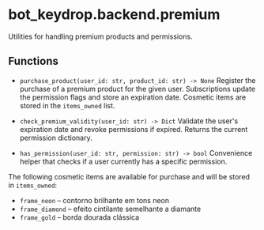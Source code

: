 # bot_keydrop.backend.premium

Utilities for handling premium products and permissions.

## Functions
- `purchase_product(user_id: str, product_id: str) -> None`
  Register the purchase of a premium product for the given user. Subscriptions update
  the permission flags and store an expiration date. Cosmetic items are stored in
  the `items_owned` list.

- `check_premium_validity(user_id: str) -> Dict`
  Validate the user's expiration date and revoke permissions if expired. Returns the
  current permission dictionary.

- `has_permission(user_id: str, permission: str) -> bool`
  Convenience helper that checks if a user currently has a specific permission.

The following cosmetic items are available for purchase and will be stored in
`items_owned`:

- `frame_neon` – contorno brilhante em tons neon
- `frame_diamond` – efeito cintilante semelhante a diamante
- `frame_gold` – borda dourada clássica
